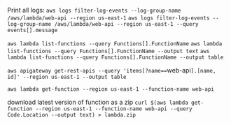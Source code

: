 Print all logs:
`aws logs filter-log-events --log-group-name /aws/lambda/web-api --region us-east-1`
`aws logs filter-log-events --log-group-name /aws/lambda/web-api --region us-east-1 --query events[].message`


`aws lambda list-functions --query Functions[].FunctionName`
`aws lambda list-functions --query Functions[].FunctionName --output text`
`aws lambda list-functions --query Functions[].FunctionName --output table`

`aws apigateway get-rest-apis --query 'items[?name==`web-api`].[name, id]' --region us-east-1 --output table`

`aws lambda get-function --region us-east-1 --function-name web-api`

download latest version of function as a zip
`curl $(aws lambda get-function --region us-east-1 --function-name web-api --query Code.Location --output text) > lambda.zip`
